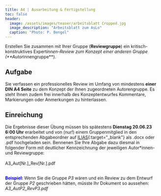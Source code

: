 ```yaml
---
title: A4 | Ausarbeitung & Fertigstellung
toc: false
header:
  image: /assets/images/teaser/arbeitsblatt Cropped.jpg
  image_description: "Arbeitsblatt zum AsLo"
  caption: "Photo: P. Bengel"
---
```


Erstellen Sie zusammen mit Ihrer Gruppe (**Reviewgruppe**) ein kritisch-konstruktives Expert*innen-Review zum Konzept einer anderen Gruppe (**Autor*innengruppe**).
<!--more-->

## Aufgabe
Sie verfassen ein professionelles Review im Umfang von mindestens **einer DIN A4 Seite** zu dem Konzept der Ihnen zugeordneten Autorengruppe. 
Es steht Ihnen zudem frei innerhalb des Konzeptentwurfes Kommentare, Markierungen oder Anmerkungen zu hinterlassen.

## Einreichung
Die Ergebnisse dieser Übung müssen bis spätestens **Dienstag 20.06.23 6:00 Uhr** erarbeitet und von (nur!) einem Gruppenmitglied in den entsprechenden Abgabeordner auf [ILIAS](https://ilias.uni-marburg.de/goto.php?target=crs_2862848&client_id=UNIMR){:target="_blank"} als .docx oder .pdf hochgeladen sein.
Bennenen Sie Ihre Abgabe dazu diesmal in folgender Form mit deutlicher Kennzeichnung der jeweiligen Autor*innen- und Reviewgruppe: <br> <br> A3_Aut[Nr.]_Rev[Nr.].pdf <br> <br>

**<font color="blue"> Beispiel: </font>** Wenn Sie die Gruppe _P3_ wären und ein Review zu dem Entwurf der Gruppe _P2_ geschrieben hätten, müsste Ihr Dokument so aussehen: <br>
_A3_AutP2_RevP3.pdf_






 












